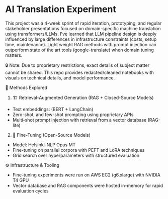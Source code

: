 # AI Translation Experiment

This project was a 4-week sprint of rapid iteration, prototyping, and regular stakeholder presentations focused on domain-specific machine translation using transformers/LLMs. I've learned that LLM pipeline design is deeply influenced by large differences in infrastructure constraints (costs, setup time, maintenance). Light weight RAG methods with prompt injection can outperform state of the art tools (google-translate) when domain tuning matters.

🔒 Note: Due to proprietary restrictions, exact details of subject matter cannot be shared. This repo provides redacted/cleaned notebooks with visuals on technical details, and model performance.

🚀 Methods Explored
1. 🏗️ Retrieval-Augmented Generation (RAG + Closed-Source Models)

 - Text embeddings: (BERT + LangChain)
 - Zero-shot, and few-shot prompting using proprietary APIs
 - Multi-shot prompt injection with retrieval from a vector database (RAG-lite)

2. 🧠 Fine-Tuning (Open-Source Models)

 - Model: Helsinki-NLP Opus MT
 - Fine-tuning on parallel corpora with PEFT and LoRA techniques
 - Grid search over hyperparameters with structured evaluation

⚙️ Infrastructure & Tooling
 - Fine-tuning experiments were run on AWS EC2 (g6.xlarge) with NVIDIA T4 GPU
 - Vector database and RAG components were hosted in-memory for rapid evaluation cycles

